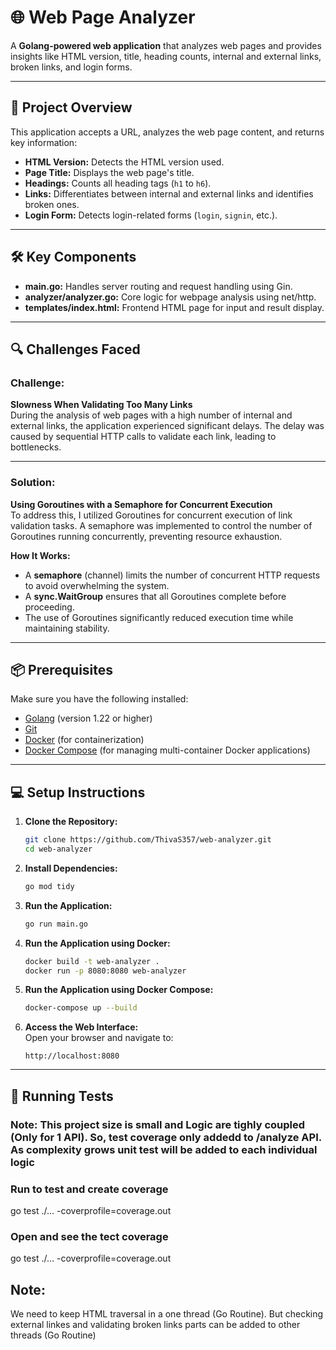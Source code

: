 # 🌐 Web Page Analyzer

A **Golang-powered web application** that analyzes web pages and provides insights like HTML version, title, heading counts, internal and external links, broken links, and login forms.

---

## 🚀 **Project Overview**

This application accepts a URL, analyzes the web page content, and returns key information:
- **HTML Version:** Detects the HTML version used.
- **Page Title:** Displays the web page's title.
- **Headings:** Counts all heading tags (`h1` to `h6`).
- **Links:** Differentiates between internal and external links and identifies broken ones.
- **Login Form:** Detects login-related forms (`login`, `signin`, etc.).

---

## 🛠️ **Key Components**
- **main.go:** Handles server routing and request handling using Gin.
- **analyzer/analyzer.go:** Core logic for webpage analysis using net/http.
- **templates/index.html:** Frontend HTML page for input and result display.

---

## 🔍 **Challenges Faced**

### **Challenge:**  
**Slowness When Validating Too Many Links**  
During the analysis of web pages with a high number of internal and external links, the application experienced significant delays. The delay was caused by sequential HTTP calls to validate each link, leading to bottlenecks.

---

### **Solution:**  
**Using Goroutines with a Semaphore for Concurrent Execution**  
To address this, I utilized Goroutines for concurrent execution of link validation tasks. A semaphore was implemented to control the number of Goroutines running concurrently, preventing resource exhaustion.

**How It Works:**
- A **semaphore** (channel) limits the number of concurrent HTTP requests to avoid overwhelming the system.
- A **sync.WaitGroup** ensures that all Goroutines complete before proceeding.
- The use of Goroutines significantly reduced execution time while maintaining stability.

---


## 📦 **Prerequisites**

Make sure you have the following installed:
- [Golang](https://golang.org/) (version 1.22 or higher)
- [Git](https://git-scm.com/)
- [Docker](https://www.docker.com/) (for containerization)
- [Docker Compose](https://docs.docker.com/compose/) (for managing multi-container Docker applications)

---

## 💻 **Setup Instructions**

1. **Clone the Repository:**
    ```bash
    git clone https://github.com/ThivaS357/web-analyzer.git
    cd web-analyzer
    ```

2. **Install Dependencies:**
    ```bash
    go mod tidy
    ```

3. **Run the Application:**
    ```bash
    go run main.go
    ```
4. **Run the Application using Docker:**
    ```bash
    docker build -t web-analyzer .
    docker run -p 8080:8080 web-analyzer
    ```

5. **Run the Application using Docker Compose:**
    ```bash
    docker-compose up --build
    ```

6. **Access the Web Interface:**  
    Open your browser and navigate to:  
    ```
    http://localhost:8080
    ```

---



## 🧪 **Running Tests**

### Note: This project size is small and Logic are tighly coupled (Only for 1 API). So, test coverage only addedd to /analyze API. As complexity grows unit test will be added to each individual logic


### Run to test and create coverage
go test ./... -coverprofile=coverage.out

### Open and see the tect coverage
go test ./... -coverprofile=coverage.out


## Note:
We need to keep HTML traversal in a one thread (Go Routine). But checking external linkes and validating broken links parts can be added to other threads (Go Routine)